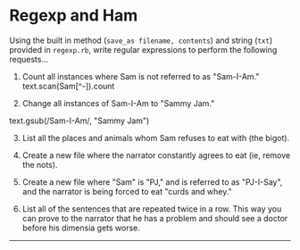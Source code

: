 # Regexp and Ham

Using the built in method (`save_as filename, contents`) and string (`txt`) provided in `regexp.rb`, write regular expressions to perform the following requests...

1. Count all instances where Sam is not referred to as "Sam-I-Am."
text.scan(Sam[^-]).count

2. Change all instances of Sam-I-Am to "Sammy Jam."

text.gsub(/Sam-I-Am/, "Sammy Jam")

3. List all the places and animals whom Sam refuses to eat with (the bigot).



4. Create a new file where the narrator constantly agrees to eat (ie, remove the nots).

5. Create a new file where "Sam" is "PJ," and is referred to as "PJ-I-Say", and the narrator is being forced to eat "curds and whey."

6. List all of the sentences that are repeated twice in a row. This way you can prove to the narrator that he has a problem and should see a doctor before his dimensia gets worse.

---

